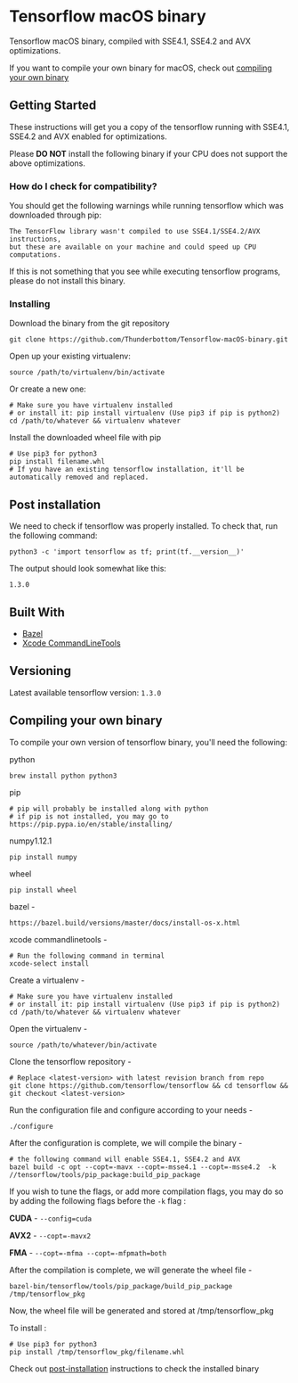 # Tensorflow macOS binary

  Tensorflow macOS binary, compiled with SSE4.1, SSE4.2 and AVX optimizations. 

  If you want to compile your own binary for macOS, check out [compiling your own binary](#compiling-your-own-binary)

## Getting Started

  These instructions will get you a copy of the tensorflow running with SSE4.1, SSE4.2 and AVX enabled for optimizations.
  
  Please **DO NOT** install the following binary if your CPU does not support the above optimizations.

### How do I check for compatibility?

  You should get the following warnings while running tensorflow which was downloaded through pip:

  ```
  The TensorFlow library wasn't compiled to use SSE4.1/SSE4.2/AVX instructions, 
  but these are available on your machine and could speed up CPU computations.
  ```

  If this is not something that you see while executing tensorflow programs, please do not install this binary.

### Installing

  Download the binary from the git repository

  ```
  git clone https://github.com/Thunderbottom/Tensorflow-macOS-binary.git
  ```

  Open up your existing virtualenv:

  ```shell
  source /path/to/virtualenv/bin/activate
  ```

  Or create a new one:

  ```shell
  # Make sure you have virtualenv installed
  # or install it: pip install virtualenv (Use pip3 if pip is python2)
  cd /path/to/whatever && virtualenv whatever
  ```

  Install the downloaded wheel file with pip

  ```shell
  # Use pip3 for python3
  pip install filename.whl
  # If you have an existing tensorflow installation, it'll be automatically removed and replaced.
  ```

## Post installation

  We need to check if tensorflow was properly installed. To check that, run the following command:

  ```shell
  python3 -c 'import tensorflow as tf; print(tf.__version__)'
  ```

  The output should look somewhat like this:

  ```
  1.3.0
  ```

## Built With

  * [Bazel](https://bazel.build/versions/master/docs/install.html)
  * [Xcode CommandLineTools](https://developer.apple.com/xcode/)

## Versioning

  Latest available tensorflow version: ```1.3.0```

## Compiling your own binary

  To compile your own version of tensorflow binary, you'll need the following:

  python
  ```shell
  brew install python python3
  ```
  pip
  ```shell
  # pip will probably be installed along with python
  # if pip is not installed, you may go to
  https://pip.pypa.io/en/stable/installing/
  ```
  numpy1.12.1
  ```shell
  pip install numpy
  ```
  wheel
  ```shell
  pip install wheel
  ```
  bazel - 
  ```
  https://bazel.build/versions/master/docs/install-os-x.html
  ```
  xcode commandlinetools - 
  ```shell
  # Run the following command in terminal
  xcode-select install
  ```

  Create a virtualenv - 
  ```shell
  # Make sure you have virtualenv installed
  # or install it: pip install virtualenv (Use pip3 if pip is python2)
  cd /path/to/whatever && virtualenv whatever
  ```
  
  Open the virtualenv -
  ```shell
  source /path/to/whatever/bin/activate
  ```
  
  Clone the tensorflow repository - 
  ```shell
  # Replace <latest-version> with latest revision branch from repo
  git clone https://github.com/tensorflow/tensorflow && cd tensorflow && git checkout <latest-version>
  ```
  
  Run the configuration file and configure according to your needs -
  ```shell
  ./configure
  ```
  
  After the configuration is complete, we will compile the binary -
  ```shell
  # the following command will enable SSE4.1, SSE4.2 and AVX
  bazel build -c opt --copt=-mavx --copt=-msse4.1 --copt=-msse4.2  -k //tensorflow/tools/pip_package:build_pip_package
  ```
  
  If you wish to tune the flags, or add more compilation flags,
  you may do so by adding the following flags before the `-k` flag :
  
  **CUDA** -  `--config=cuda`
  
  **AVX2** -  `--copt=-mavx2`
  
  **FMA**  - `--copt=-mfma --copt=-mfpmath=both`
  
  After the compilation is complete, we will generate the wheel file - 
  ```shell
  bazel-bin/tensorflow/tools/pip_package/build_pip_package /tmp/tensorflow_pkg
  ```
  
  Now, the wheel file will be generated and stored at /tmp/tensorflow_pkg
  
  To install :
  ```shell
  # Use pip3 for python3
  pip install /tmp/tensorflow_pkg/filename.whl
  ```
  
  Check out [post-installation](#post-installation) instructions to check the installed binary
  
  
  
